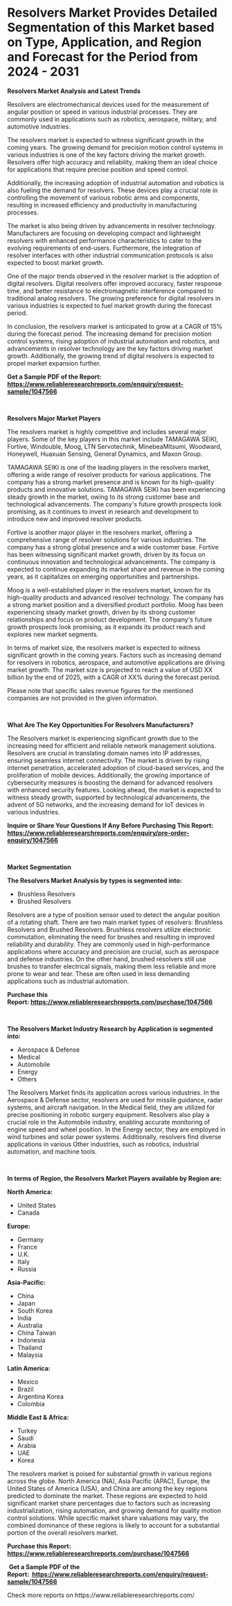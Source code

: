 <p><h1>Resolvers Market Provides Detailed Segmentation of this Market based on Type, Application, and Region and Forecast for the Period from 2024 - 2031</h1></p><p><strong>Resolvers Market Analysis and Latest Trends</strong></p>
<p><p>Resolvers are electromechanical devices used for the measurement of angular position or speed in various industrial processes. They are commonly used in applications such as robotics, aerospace, military, and automotive industries.</p><p>The resolvers market is expected to witness significant growth in the coming years. The growing demand for precision motion control systems in various industries is one of the key factors driving the market growth. Resolvers offer high accuracy and reliability, making them an ideal choice for applications that require precise position and speed control.</p><p>Additionally, the increasing adoption of industrial automation and robotics is also fueling the demand for resolvers. These devices play a crucial role in controlling the movement of various robotic arms and components, resulting in increased efficiency and productivity in manufacturing processes.</p><p>The market is also being driven by advancements in resolver technology. Manufacturers are focusing on developing compact and lightweight resolvers with enhanced performance characteristics to cater to the evolving requirements of end-users. Furthermore, the integration of resolver interfaces with other industrial communication protocols is also expected to boost market growth.</p><p>One of the major trends observed in the resolver market is the adoption of digital resolvers. Digital resolvers offer improved accuracy, faster response time, and better resistance to electromagnetic interference compared to traditional analog resolvers. The growing preference for digital resolvers in various industries is expected to fuel market growth during the forecast period.</p><p>In conclusion, the resolvers market is anticipated to grow at a CAGR of 15% during the forecast period. The increasing demand for precision motion control systems, rising adoption of industrial automation and robotics, and advancements in resolver technology are the key factors driving market growth. Additionally, the growing trend of digital resolvers is expected to propel market expansion further.</p></p>
<p><strong>Get a Sample PDF of the Report:&nbsp; <a href="https://www.reliableresearchreports.com/enquiry/request-sample/1047566">https://www.reliableresearchreports.com/enquiry/request-sample/1047566</a></strong></p>
<p>&nbsp;</p>
<p><strong>Resolvers Major Market Players</strong></p>
<p><p>The resolvers market is highly competitive and includes several major players. Some of the key players in this market include TAMAGAWA SEIKI, Fortive, Windouble, Moog, LTN Servotechnik, MinebeaMitsumi, Woodward, Honeywell, Huaxuan Sensing, General Dynamics, and Maxon Group.</p><p>TAMAGAWA SEIKI is one of the leading players in the resolvers market, offering a wide range of resolver products for various applications. The company has a strong market presence and is known for its high-quality products and innovative solutions. TAMAGAWA SEIKI has been experiencing steady growth in the market, owing to its strong customer base and technological advancements. The company's future growth prospects look promising, as it continues to invest in research and development to introduce new and improved resolver products.</p><p>Fortive is another major player in the resolvers market, offering a comprehensive range of resolver solutions for various industries. The company has a strong global presence and a wide customer base. Fortive has been witnessing significant market growth, driven by its focus on continuous innovation and technological advancements. The company is expected to continue expanding its market share and revenue in the coming years, as it capitalizes on emerging opportunities and partnerships.</p><p>Moog is a well-established player in the resolvers market, known for its high-quality products and advanced resolver technology. The company has a strong market position and a diversified product portfolio. Moog has been experiencing steady market growth, driven by its strong customer relationships and focus on product development. The company's future growth prospects look promising, as it expands its product reach and explores new market segments.</p><p>In terms of market size, the resolvers market is expected to witness significant growth in the coming years. Factors such as increasing demand for resolvers in robotics, aerospace, and automotive applications are driving market growth. The market size is projected to reach a value of USD XX billion by the end of 2025, with a CAGR of XX% during the forecast period.</p><p>Please note that specific sales revenue figures for the mentioned companies are not provided in the given information.</p></p>
<p>&nbsp;</p>
<p><strong>What Are The Key Opportunities For Resolvers Manufacturers?</strong></p>
<p><p>The Resolvers market is experiencing significant growth due to the increasing need for efficient and reliable network management solutions. Resolvers are crucial in translating domain names into IP addresses, ensuring seamless internet connectivity. The market is driven by rising internet penetration, accelerated adoption of cloud-based services, and the proliferation of mobile devices. Additionally, the growing importance of cybersecurity measures is boosting the demand for advanced resolvers with enhanced security features. Looking ahead, the market is expected to witness steady growth, supported by technological advancements, the advent of 5G networks, and the increasing demand for IoT devices in various industries.</p></p>
<p><strong>Inquire or Share Your Questions If Any Before Purchasing This Report: <a href="https://www.reliableresearchreports.com/enquiry/pre-order-enquiry/1047566">https://www.reliableresearchreports.com/enquiry/pre-order-enquiry/1047566</a></strong></p>
<p>&nbsp;</p>
<p><strong>Market Segmentation</strong></p>
<p><strong>The Resolvers Market Analysis by types is segmented into:</strong></p>
<p><ul><li>Brushless Resolvers</li><li>Brushed Resolvers</li></ul></p>
<p><p>Resolvers are a type of position sensor used to detect the angular position of a rotating shaft. There are two main market types of resolvers: Brushless Resolvers and Brushed Resolvers. Brushless resolvers utilize electronic commutation, eliminating the need for brushes and resulting in improved reliability and durability. They are commonly used in high-performance applications where accuracy and precision are crucial, such as aerospace and defense industries. On the other hand, brushed resolvers still use brushes to transfer electrical signals, making them less reliable and more prone to wear and tear. These are often used in less demanding applications such as industrial automation.</p></p>
<p><strong>Purchase this Report:&nbsp;<a href="https://www.reliableresearchreports.com/purchase/1047566">https://www.reliableresearchreports.com/purchase/1047566</a></strong></p>
<p>&nbsp;</p>
<p><strong>The Resolvers Market Industry Research by Application is segmented into:</strong></p>
<p><ul><li>Aerospace & Defense</li><li>Medical</li><li>Automobile</li><li>Energy</li><li>Others</li></ul></p>
<p><p>The Resolvers Market finds its application across various industries. In the Aerospace & Defense sector, resolvers are used for missile guidance, radar systems, and aircraft navigation. In the Medical field, they are utilized for precise positioning in robotic surgery equipment. Resolvers also play a crucial role in the Automobile industry, enabling accurate monitoring of engine speed and wheel position. In the Energy sector, they are employed in wind turbines and solar power systems. Additionally, resolvers find diverse applications in various Other industries, such as robotics, industrial automation, and machine tools.</p></p>
<p>&nbsp;</p>
<p><strong>In terms of Region, the Resolvers Market Players available by Region are:</strong></p>
<p>
    <p> <strong> North America: </strong>
        <ul>
            <li>United States</li>
            <li>Canada</li>
        </ul>
        </p> 
    <p> <strong> Europe: </strong>
        <ul>
            <li>Germany</li>
            <li>France</li>
            <li>U.K.</li>
            <li>Italy</li>
            <li>Russia</li>
        </ul>
        </p> 
    <p> <strong> Asia-Pacific: </strong>
        <ul>
            <li>China</li>
            <li>Japan</li>
            <li>South Korea</li>
            <li>India</li>
            <li>Australia</li>
            <li>China Taiwan</li>
            <li>Indonesia</li>
            <li>Thailand</li>
            <li>Malaysia</li>
        </ul>
        </p> 
    <p> <strong> Latin America: </strong>
        <ul>
            <li>Mexico</li>
            <li>Brazil</li>
            <li>Argentina Korea</li>
            <li>Colombia</li>
        </ul>
        </p> 
    <p> <strong> Middle East & Africa: </strong>
        <ul>
            <li>Turkey</li>
            <li>Saudi</li>
            <li>Arabia</li>
            <li>UAE</li>
            <li>Korea</li>
        </ul>
    </p>
    </p>
<p><p>The resolvers market is poised for substantial growth in various regions across the globe. North America (NA), Asia Pacific (APAC), Europe, the United States of America (USA), and China are among the key regions predicted to dominate the market. These regions are expected to hold significant market share percentages due to factors such as increasing industrialization, rising automation, and growing demand for quality motion control solutions. While specific market share valuations may vary, the combined dominance of these regions is likely to account for a substantial portion of the overall resolvers market.</p></p>
<p><strong>Purchase this Report: <a href="https://www.reliableresearchreports.com/purchase/1047566">https://www.reliableresearchreports.com/purchase/1047566</a></strong></p>
<p>&nbsp;<strong>Get a Sample PDF of the Report:&nbsp;&nbsp;<a href="https://www.reliableresearchreports.com/enquiry/request-sample/1047566">https://www.reliableresearchreports.com/enquiry/request-sample/1047566</a></strong></p>
<p><strong></strong></p>
<p>Check more reports on https://www.reliableresearchreports.com/</p>